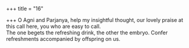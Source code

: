 +++
title = "16"

+++
O Agni and Parjanya, help my insightful thought, our lovely praise at  this call here, you who are easy to call.  
The one begets the refreshing drink, the other the embryo. Confer  
refreshments accompanied by offspring on us.  